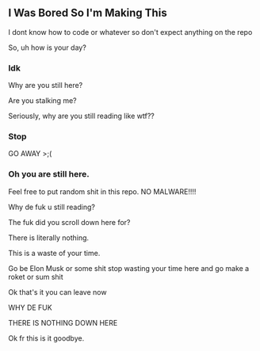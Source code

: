 ## I Was Bored So I'm Making This 

I dont know how to code or whatever so don't expect anything on the repo

So, uh how is your day?

### Idk

Why are you still here?

Are you stalking me?

Seriously, why are you still reading like wtf??

### Stop

GO AWAY >;(

###   Oh you are still here.

Feel free to put random shit in this repo. NO MALWARE!!!!

Why de fuk u still reading?















































The fuk did you scroll down here for?

There is literally nothing.

This is a waste of your time.

Go be Elon Musk or some shit stop wasting your time here and go make a roket or sum shit

Ok that's it you can leave now


























































































WHY DE FUK

THERE IS NOTHING DOWN HERE



































































Ok fr this is it goodbye.

